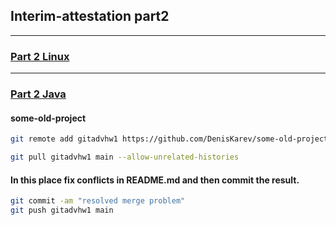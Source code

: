 ## Interim-attestation part2
___
### [Part 2 Linux](./linux/part1_linux.md)
___
### [Part 2 Java](./part2_java.md)

#### some-old-project
```bash
git remote add gitadvhw1 https://github.com/DenisKarev/some-old-project.git
```
```bash
git pull gitadvhw1 main --allow-unrelated-histories
```
#### In this place fix conflicts in README.md and then commit the result.
```bash
git commit -am "resolved merge problem"
git push gitadvhw1 main
```